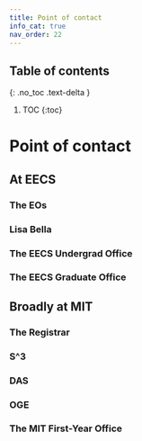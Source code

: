 ```yaml
---
title: Point of contact
info_cat: true
nav_order: 22
---
```



## Table of contents
{: .no_toc .text-delta }

1. TOC
{:toc}

# Point of contact

## At EECS
### The EOs
### Lisa Bella

### The EECS Undergrad Office

### The EECS Graduate Office

## Broadly at MIT


### The Registrar
### S^3

### DAS

### OGE


### The MIT First-Year Office
